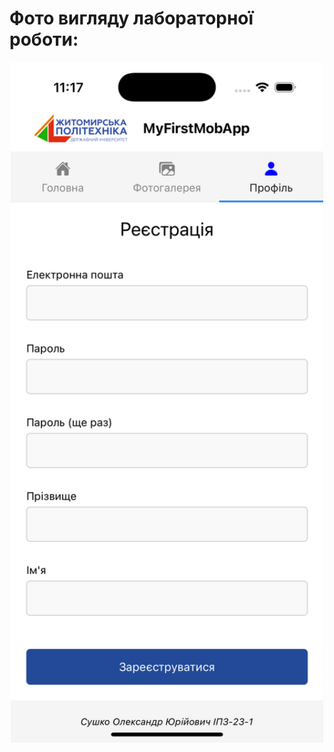 # Фото вигляду лабораторної роботи:

<p align="center">
 <img width="500px" src="images/simulator_screenshot_4EAF1AE4-BCBD-42AE-99AB-867D9355BD64.png" alt="qr"/>
</p>
